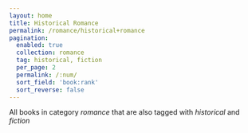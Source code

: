 ```yaml
---
layout: home
title: Historical Romance
permalink: /romance/historical+romance
pagination: 
  enabled: true
  collection: romance
  tag: historical, fiction
  per_page: 2
  permalink: /:num/
  sort_field: 'book:rank'
  sort_reverse: false
---
```


All books in category _romance_ that are also tagged with _historical_ and _fiction_

